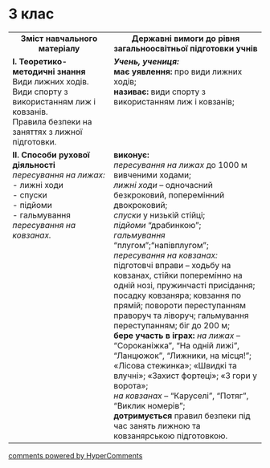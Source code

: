 <div id="hypercomments_widget" class="js-hypercomments-widget invisible"></div>

# 3 клас

<table>
  <tr>
    <td width="40%" align="center"><b>Зміст навчального матеріалу</b></td>
    <td width="60%" align="center"><b>Державні вимоги до рівня загальноосвітньої підготовки учнів</b></td>
  </tr>
  <tr>
<td width="40%" style="vertical-align:top !important;">
<b>І. Теоретико-методичні знання</b><br>
Види лижних ходів.<br>
Види спорту з використанням лиж і ковзанів.<br>
Правила безпеки на заняттях з лижної підготовки.<br>
</td> 
<td width="60%" style="vertical-align:top !important;">
<i><b>Учень, учениця:</b></i><br>
<b>має уявлення:</b> про види лижних ходів;<br>
<b>називає:</b>  види спорту з використанням лиж і ковзанів;
  </td>
  </tr>
    <tr>
<td width="40%" style="vertical-align:top !important;">
<b>ІІ. Способи рухової діяльності</b><br>
<i>пересування на лижах:</i><br>
- лижні ходи<br>
- спуски<br>
- підйоми<br>
- гальмування<br>
<i>пересування на ковзанах.</i><br>
</td> 
<td width="60%" style="vertical-align:top !important;">
<b>виконує:</b> <br>
<i>пересування на лижах</i> до 1000 м вивченими ходами;<br>
<i>лижні ходи</i> – одночасний безкроковий, поперемінний двокроковий; <br>
<i>спуски</i> у низькій стійці;<br>
<i>підйоми</i> “драбинкою”;<br>
<i>гальмування</i> “плугом”;“напівплугом”;<br>
<i>пересування на ковзанах:</i> підготовчі вправи – ходьбу на ковзанах, стійки поперемінно на одній нозі, пружинчасті присідання; посадку ковзаняра; ковзання по прямій; повороти переступанням праворуч та ліворуч; гальмування переступанням; біг до 200 м;<br>
<b>бере участь в іграх:</b> <i>на лижах</i> – “Сороканіжка”, “На одній лижі”, “Ланцюжок”, “Лижники, на місця!”; «Лісова стежинка»; «Швидкі та влучні»; «Захист фортеці»; «З гори у ворота»;<br>
<i>на ковзанах</i> – “Каруселі”, “Потяг”, “Виклик номерів”; <br>
<b>дотримується</b> правил безпеки під час занять лижною та ковзанярською підготовкою.
  </td>
  </tr>
</table>

<div class="js-hypercomments-container">
<a href="http://hypercomments.com" class="hc-link" title="comments widget">comments powered by HyperComments</a>
</div>